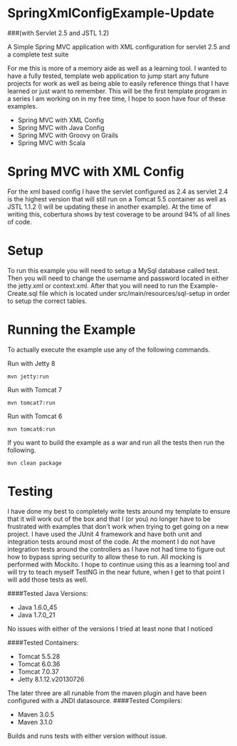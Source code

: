 SpringXmlConfigExample-Update
=============================
###(with Servlet 2.5 and JSTL 1.2)

A Simple Spring MVC application with XML configuration for servlet 2.5 and a complete test suite

For me this is more of a memory aide as well as a learning tool.  I wanted to have a fully tested, template web application to jump start any future projects for work as well as being able to easily reference things that I have learned or just want to remember.  This will be the first template program in a series I am working on in my free time, I hope to soon have four of these examples.

* Spring MVC with XML Config
* Spring MVC with Java Config
* Spring MVC with Groovy on Grails    
* Spring MVC with Scala

Spring MVC with XML Config
=======================
For the xml based config I have the servlet configured as 2.4 as servlet 2.4 is the highest version that will still run on a Tomcat 5.5 container as well as JSTL 1.1.2 (I will be updating these in another example). At the time of writing this, cobertura shows by test coverage to be around 94% of all lines of code.

Setup
==============
To run this example you will need to setup a MySql database called test. Then you will need to change the username and password located in either the jetty.xml or context.xml.  After that you will need to run the Example-Create.sql file which is located under src/main/resources/sql-setup in order to setup the correct tables.

Running the Example
==============
To actually execute the example use any of the following commands. 

Run with Jetty 8
```
mvn jetty:run
```
Run with Tomcat 7
```
mvn tomcat7:run
```
Run with Tomcat 6
```
mvn tomcat6:run
```

If you want to build the example as a war and run all the tests then run the following.
```
mvn clean package
```

Testing
==============
I have done my best to completely write tests around my template to ensure that it will work out of the box and that I (or you) no longer have to be frustrated with examples that don't work when trying to get going on a new project. I have used the JUnit 4 framework and have both unit and integration tests around most of the code. At the moment I do not have integration tests around the controllers as I have not had time to figure out how to bypass spring security to allow these to run.  All mocking is performed with Mockito.  I hope to continue using this as a learning tool and will try to teach myself TestNG in the near future, when I get to that point I will add those tests as well.

####Tested Java Versions:

* Java 1.6.0_45
* Java 1.7.0_21

No issues with either of the versions I tried at least none that I noticed

####Tested Containers:

* Tomcat 5.5.28 
* Tomcat 6.0.36  
* Tomcat 7.0.37   
* Jetty  8.1.12.v20130726                                                                                               

The later three are all runable from the maven plugin and have been configured with a JNDI datasource.
####Tested Compilers:

* Maven 3.0.5    
* Maven 3.1.0

Builds and runs tests with either version without issue.

